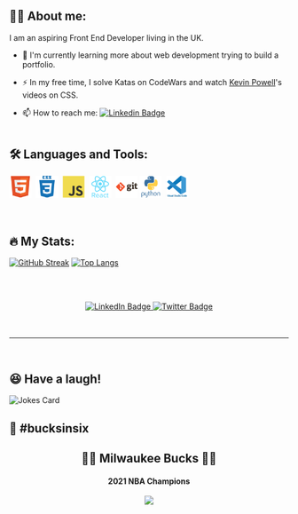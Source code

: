 ## 👨‍💻 About me:

I am an aspiring Front End Developer living in the UK.

- :seedling: I'm currently learning more about web development trying to build a portfolio.

- :zap: In my free time, I solve Katas on CodeWars and watch [Kevin Powell](https://www.youtube.com/kevinpowell)'s videos on CSS.

- :mailbox: How to reach me: [![Linkedin Badge](https://img.shields.io/badge/-theontogiakos-blue?style=flat&logo=Linkedin&logoColor=white)](https://www.linkedin.com/in/theontogiakos/)
<br/><br/>

## :hammer_and_wrench: Languages and Tools:
<div>
  <img src="https://github.com/devicons/devicon/blob/master/icons/html5/html5-original.svg" title="HTML5" alt="HTML" width="40" height="40"/>&nbsp;
  <img src="https://github.com/devicons/devicon/blob/master/icons/css3/css3-plain-wordmark.svg"  title="CSS3" alt="CSS" width="40" height="40"/>&nbsp;
  <img src="https://github.com/devicons/devicon/blob/master/icons/javascript/javascript-original.svg" title="JavaScript" alt="JavaScript" width="40" height="40"/>&nbsp;
  <img src="https://github.com/devicons/devicon/blob/master/icons/react/react-original-wordmark.svg" title="React" alt="React" width="40" height="40"/>&nbsp;
  <img src="https://github.com/devicons/devicon/blob/master/icons/git/git-original-wordmark.svg" title="Git" **alt="Git" width="40" height="40"/>
  <img src="https://github.com/devicons/devicon/blob/master/icons/python/python-original-wordmark.svg" title="Python" alt="Python" width="40" height="40" />&nbsp;
  <img src="https://github.com/devicons/devicon/blob/master/icons/vscode/vscode-original-wordmark.svg" title="VS Code" alt="VS Code" width="40" height="40" />&nbsp;
</div>
<br/><br/>

## :fire: My Stats:

[![GitHub Streak](http://github-readme-streak-stats.herokuapp.com?user=realtnt&theme=github-dark&hide_border=true&date_format=M%20j%5B%2C%20Y%5D)](https://git.io/streak-stats) 
[![Top Langs](https://github-readme-stats.vercel.app/api/top-langs/?username=realtnt&hide_title=true&layout=compact&theme=github_dark&hide_border=true)](https://github.com/anuraghazra/github-readme-stats)

<br/><br/>
<div id="header" align="center">
  <div id="badges">
    <a href="https://www.linkedin.com/in/theontogiakos/">
      <img src="https://img.shields.io/badge/LinkedIn-blue?style=for-the-badge&logo=linkedin&logoColor=white" alt="LinkedIn Badge"/>
    </a>
    <a href="https://twitter.com/realtnt_">
      <img src="https://img.shields.io/badge/Twitter-blue?style=for-the-badge&logo=twitter&logoColor=white" alt="Twitter Badge"/>
    </a>
  </div>
  <img src="https://komarev.com/ghpvc/?username=your-github-username&style=flat-square&color=blue" alt=""/>
</div>
<br/>
<hr />
<br/>

## :laughing: Have a laugh!

<p>
  <img src="https://readme-jokes.vercel.app/api?theme=gotham&hideBorder" alt="Jokes Card" />
</p>

## :deer: #bucksinsix

<div id="bucks" align="center">
  <h2> 💍💍 Milwaukee Bucks 💍💍</h2>
  <h4>2021 NBA Champions</h4>
  <img src="https://user-images.githubusercontent.com/7238688/156947485-b4533fc4-4673-41d4-a9a9-5d4b23bf192b.png">
</div>
  

<!--
**realtnt/realtnt** is a ✨ _special_ ✨ repository because its `README.md` (this file) appears on your GitHub profile.

  <a href="#">
    <img src="https://img.shields.io/badge/YouTube-red?style=for-the-badge&logo=youtube&logoColor=white" alt="Youtube Badge"/>
  </a>

Here are some ideas to get you started:

- 🔭 I’m currently working on ...
- 🌱 I’m currently learning ...
- 👯 I’m looking to collaborate on ...
- 🤔 I’m looking for help with ...
- 💬 Ask me about ...
- 📫 How to reach me: ...
- 😄 Pronouns: ...
- ⚡ Fun fact: ...
  <img src="https://github.com/devicons/devicon/blob/master/icons/java/java-original-wordmark.svg" title="Java" alt="Java" width="40" height="40"/>&nbsp;
  <img src="https://github.com/devicons/devicon/blob/master/icons/firebase/firebase-plain-wordmark.svg" title="Firebase" alt="Firebase" width="40" height="40"/>&nbsp;
  <img src="https://github.com/devicons/devicon/blob/master/icons/gatsby/gatsby-original.svg" title="Gatsby"  alt="Gatsby" width="40" height="40"/>&nbsp;
  <img src="https://github.com/devicons/devicon/blob/master/icons/mysql/mysql-original-wordmark.svg" title="MySQL"  alt="MySQL" width="40" height="40"/>&nbsp;
  <img src="https://github.com/devicons/devicon/blob/master/icons/nodejs/nodejs-original-wordmark.svg" title="NodeJS" alt="NodeJS" width="40" height="40"/>&nbsp;
  <img src="https://github.com/devicons/devicon/blob/master/icons/amazonwebservices/amazonwebservices-plain-wordmark.svg" title="AWS" alt="AWS" width="40" height="40"/>&nbsp;
  <img src="https://github.com/devicons/devicon/blob/master/icons/spring/spring-original-wordmark.svg" title="Spring" alt="Spring" width="40" height="40"/>&nbsp;
  <img src="https://github.com/devicons/devicon/blob/master/icons/materialui/materialui-original.svg" title="Material UI" alt="Material UI" width="40" height="40"/>&nbsp;
  <img src="https://github.com/devicons/devicon/blob/master/icons/flutter/flutter-original.svg" title="Flutter" alt="Flutter" width="40" height="40"/>&nbsp;
  <img src="https://github.com/devicons/devicon/blob/master/icons/redux/redux-original.svg" title="Redux" alt="Redux " width="40" height="40"/>&nbsp;
-->
